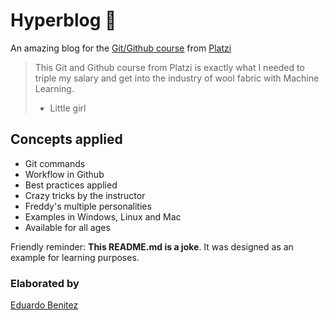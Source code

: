 # Hyperblog 💚
An amazing blog for the [Git/Github course](https://platzi.com/cursos/git-github/ " curso de Git y Github") from [Platzi](https://platzi.com/ "Platzi")
> This Git and Github course from Platzi is exactly what I needed to triple my salary and get into the industry of wool fabric with Machine Learning.
> - Little girl

## Concepts applied
* Git commands
* Workflow in Github
* Best practices applied
* Crazy tricks by the instructor
* Freddy's multiple personalities
* Examples in Windows, Linux and Mac
* Available for all ages

Friendly reminder: **This README.md is a joke**.  It was designed as an example for learning purposes.

### Elaborated by
[Eduardo Benitez](https://github.com/EduardoBtz)
